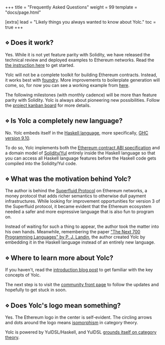 +++
title = "Frequently Asked Questions"
weight = 99
template = "docs/page.html"

[extra]
lead = "Likely things you always wanted to know about Yolc."
toc = true
+++

## ⋄ Does it work?

Yes. While it is not yet feature parity with Solidity, we have released the technical review and deployed examples to
Ethereum networks. Read the [the instruction here](/getstarted) to get started.

Yolc will not be a complete toolkit for building Ethereum contracts. Instead, it works best with
[foundry](https://app.grammarly.com/ddocs/2699404776). More improvements to boilerplate generation will come, so, for
now you can see a working example from [here](https://github.com/yolc-dev/yul-dsl-monorepo/tree/master/examples/demo).

The following milestones (with monthly cadence) will be more than feature parity with Solidity. Yolc is always about
pioneering new possibilities. Follow the [project kanban board](https://github.com/orgs/yolc-dev/projects/1/) for more
details.

## ⋄ Is Yolc a completely new language?

No. Yolc embeds itself in the [Haskell language](https://www.haskell.org/), more specifically, [GHC version
9.10](https://downloads.haskell.org/ghc/9.10.1/docs/users_guide/).

To do so, Yolc implements both the [Ethereum contract ABI
specification](https://docs.soliditylang.org/en/latest/abi-spec.html) and a domain model of
[Solidity/Yul](https://docs.soliditylang.org/en/latest/yul.html) entirely inside the Haskell language so that you can
access all Haskell language features before the Haskell code gets compiled into the Solidity/Yul code.

## ⋄ What was the motivation behind Yolc?

The author is behind the [Superfluid Protocol](https://github.com/superfluid-finance/protocol-monorepo/) on Ethereum
networks, a money protocol that adds richer semantics to otherwise dull payment infrastructures. While looking for
improvement opportunities for version 3 of the Superfluid protocol, it became evident that the Ethereum ecosystem needed
a safer and more expressive language that is also fun to program on.

Instead of waiting for such a thing to appear, the author took the matter into his own hands. Meanwhile, remembering the
paper ["The Next 700 Programming Languages" by
P. J. Landin](https://github.com/yolc-dev/yul-dsl-monorepo/blob/master/hs-pkgs/yul-dsl/README.md#motivation), the author
created Yolc by embedding it in the Haskell language instead of an entirely new language.

## ⋄ Where to learn more about Yolc?

If you haven't, read the [introduction blog post](/blog/introduce-yolc) to get familiar with the key concepts of Yolc.

The next step is to visit the [community front page](/community) to follow the updates and hopefully to get stuck in
soon.

## ⋄ Does Yolc's logo mean something?

Yes. The Ethereum logo in the center is self-evident. The circling arrows and dots around the logo means
[isomorphism](https://abuseofnotation.github.io/category-theory-illustrated/02_category/#identity-and-isomorphisms) in
category theory.

Yolc is powered by YulDSL/Haskell, and YulDSL [grounds itself on category
theory](https://github.com/yolc-dev/yul-dsl-monorepo/blob/master/hs-pkgs/yul-dsl/README.md#a-dsl-based-on-category-theory).
